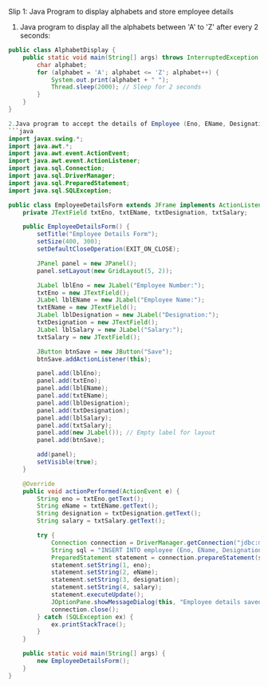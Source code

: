 Slip 1: Java Program to display alphabets and store employee details

1. Java program to display all the alphabets between 'A' to 'Z' after every 2 seconds:

```java
public class AlphabetDisplay {
    public static void main(String[] args) throws InterruptedException {
        char alphabet;
        for (alphabet = 'A'; alphabet <= 'Z'; alphabet++) {
            System.out.print(alphabet + " ");
            Thread.sleep(2000); // Sleep for 2 seconds
        }
    }
}

2.Java program to accept the details of Employee (Eno, EName, Designation, Salary) from a user and store it into the database (using Swing):
```java
import javax.swing.*;
import java.awt.*;
import java.awt.event.ActionEvent;
import java.awt.event.ActionListener;
import java.sql.Connection;
import java.sql.DriverManager;
import java.sql.PreparedStatement;
import java.sql.SQLException;

public class EmployeeDetailsForm extends JFrame implements ActionListener {
    private JTextField txtEno, txtEName, txtDesignation, txtSalary;

    public EmployeeDetailsForm() {
        setTitle("Employee Details Form");
        setSize(400, 300);
        setDefaultCloseOperation(EXIT_ON_CLOSE);

        JPanel panel = new JPanel();
        panel.setLayout(new GridLayout(5, 2));

        JLabel lblEno = new JLabel("Employee Number:");
        txtEno = new JTextField();
        JLabel lblEName = new JLabel("Employee Name:");
        txtEName = new JTextField();
        JLabel lblDesignation = new JLabel("Designation:");
        txtDesignation = new JTextField();
        JLabel lblSalary = new JLabel("Salary:");
        txtSalary = new JTextField();

        JButton btnSave = new JButton("Save");
        btnSave.addActionListener(this);

        panel.add(lblEno);
        panel.add(txtEno);
        panel.add(lblEName);
        panel.add(txtEName);
        panel.add(lblDesignation);
        panel.add(txtDesignation);
        panel.add(lblSalary);
        panel.add(txtSalary);
        panel.add(new JLabel()); // Empty label for layout
        panel.add(btnSave);

        add(panel);
        setVisible(true);
    }

    @Override
    public void actionPerformed(ActionEvent e) {
        String eno = txtEno.getText();
        String eName = txtEName.getText();
        String designation = txtDesignation.getText();
        String salary = txtSalary.getText();

        try {
            Connection connection = DriverManager.getConnection("jdbc:mysql://localhost:3306/your_database", "username", "password");
            String sql = "INSERT INTO employee (Eno, EName, Designation, Salary) VALUES (?, ?, ?, ?)";
            PreparedStatement statement = connection.prepareStatement(sql);
            statement.setString(1, eno);
            statement.setString(2, eName);
            statement.setString(3, designation);
            statement.setString(4, salary);
            statement.executeUpdate();
            JOptionPane.showMessageDialog(this, "Employee details saved successfully!");
            connection.close();
        } catch (SQLException ex) {
            ex.printStackTrace();
        }
    }

    public static void main(String[] args) {
        new EmployeeDetailsForm();
    }
}
